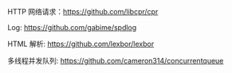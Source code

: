 HTTP 网络请求：https://github.com/libcpr/cpr

Log: https://github.com/gabime/spdlog

HTML 解析: https://github.com/lexbor/lexbor

多线程并发队列: https://github.com/cameron314/concurrentqueue
